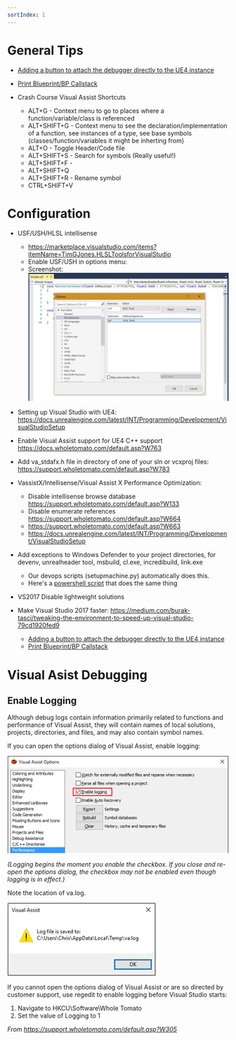```yaml
---
sortIndex: 1
---
```


# General Tips

- [Adding a button to attach the debugger directly to the UE4 instance](/ue4guide/general-debugging/add-vs-autoattach-to-ue4-button)

- [Print Blueprint/BP Callstack](/ue4guide/general-debugging/print-bp-callstack)

- Crash Course Visual Assist Shortcuts
  - ALT+G - Context menu to go to places where a function/variable/class is referenced
  - ALT+SHIFT+G - Context menu to see the declaration/implementation of a function, see instances of a type, see base symbols (classes/function/variables it might be inherting from)
  - ALT+O - Toggle Header/Code file
  - ALT+SHIFT+S - Search for symbols (Really useful!)
  - ALT+SHIFT+F -
  - ALT+SHIFT+Q
  - ALT+SHIFT+R - Rename symbol
  - CTRL+SHIFT+V

# Configuration

- USF/USH/HLSL intellisense
  - <https://marketplace.visualstudio.com/items?itemName=TimGJones.HLSLToolsforVisualStudio>
  - Enable USF/USH in options menu:
  - Screenshot: ![VSTipsUE4_Overview](../assets/VSTipsUE4_Overview.jpg)

- Setting up Visual Studio with UE4: <https://docs.unrealengine.com/latest/INT/Programming/Development/VisualStudioSetup>

- Enable Visual Assist support for UE4 C++ support <https://docs.wholetomato.com/default.asp?W763>

- Add va_stdafx.h file in directory of one of your sln or vcxproj files: <https://support.wholetomato.com/default.asp?W783>

- VassistX/Intellisense/Visual Assist X Performance Optimization:
  - Disable intellisense browse database <https://support.wholetomato.com/default.asp?W133>
  - Disable enumerate references <https://support.wholetomato.com/default.asp?W664>
  - <https://support.wholetomato.com/default.asp?W663>
  - <https://docs.unrealengine.com/latest/INT/Programming/Development/VisualStudioSetup>

- Add exceptions to Windows Defender to your project directories, for devenv, unrealheader tool, msbuild, cl.exe, incredibuild, link.exe
  - Our devops scripts (setupmachine.py) automatically does this.
  - Here's a [powershell script](/ide-setup/windows-defender-exclusions-script) that does the same thing

- VS2017 Disable lightweight solutions

- Make Visual Studio 2017 faster: <https://medium.com/burak-tasci/tweaking-the-environment-to-speed-up-visual-studio-79cd1920fed9>
  - [Adding a button to attach the debugger directly to the UE4 instance](/ue4guide/vs-autoattach-to-ue4-button)
  - [Print Blueprint/BP Callstack](/print-blueprint-callstack)

# Visual Asist Debugging

## Enable Logging

Although debug logs contain information primarily related to functions and performance of Visual Assist, they will contain names of local solutions, projects, directories, and files, and may also contain symbol names.

If you can open the options dialog of Visual Assist, enable logging:

![](../assets/VSTipsUE4_VAssistXDebug_options.png)

*(Logging begins the moment you enable the checkbox. If you close and re-open the options dialog, the checkbox may not be enabled even though logging is in effect.)*

Note the location of va.log.

![](../assets/VSTipsUE4_VisualAssist.png)

If you cannot open the options dialog of Visual Assist or are so directed by customer support, use regedit to enable logging before Visual Studio starts:

1. Navigate to HKCU\\Software\\Whole Tomato
1. Set the value of Logging to 1

*From <https://support.wholetomato.com/default.asp?W305>*
